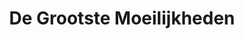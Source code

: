 ---
title: "De Grootste Moeilijkheden"
slug : "moeilijkheden"
description: ""
type: intern
members:
    - name : "Elena Van H"
      major: Crossmedia-ontwerp
      minor: Graphic Design
      academic-year: 2de jaar
thumbnail:
    url: "thumb.jpg"
    alt: ""
    height: 1
    width: 1
    text-color: "d17232"
    background-color: "f6f2e7"
media:
    - url : "1.infografiek.png"
      type: image
created: 20/01/2017
order: 11
---